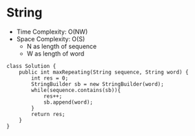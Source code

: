 # String
* Time Complexity: O(NW)
* Space Complexity: O(S)
    * N as length of sequence
    * W as length of word
```
class Solution {
    public int maxRepeating(String sequence, String word) {
        int res = 0;
        StringBuilder sb = new StringBuilder(word);
        while(sequence.contains(sb)){
            res++;
            sb.append(word);
        }
        return res;
    }
}
```